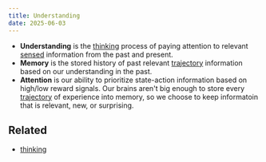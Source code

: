 ```yaml
---
title: Understanding
date: 2025-06-03
---
```

- **Understanding** is the [thinking](/thinking) process of paying attention to relevant [sensed](/sensing) information from the past and present.
- **Memory** is the stored history of past relevant [trajectory](/trajectory) information based on our understanding in the past.
- **Attention** is our ability to prioritize state-action information based on high/low reward signals. Our brains aren't big enough to store every [trajectory](/trajectory) of experience into memory, so we choose to keep informatoin that is relevant, new, or surprising.

## Related
- [thinking](/thinking)